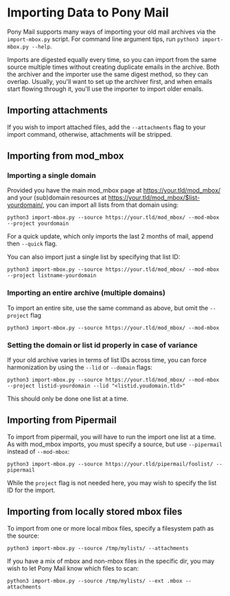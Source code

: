 # Importing Data to Pony Mail #
Pony Mail supports many ways of importing your old mail archives via the
`import-mbox.py` script. For command line argument tips, run `python3
import-mbox.py --help`.

Imports are digested equally every time, so you can
import from the same source multiple times without creating duplicate emails in
the archive. Both the archiver and the importer use the same digest method, so
they can overlap. Usually, you'll want to set up the archiver first, and when
emails start flowing through it, you'll use the importer to import older emails.

## Importing attachments
If you wish to import attached files, add the `--attachments` flag to your import command, otherwise, attachments will be stripped.

## Importing from mod_mbox

### Importing a single domain
Provided you have the main mod_mbox page at https://your.tld/mod_mbox/ and your (sub)domain resources at
https://your.tld/mod_mbox/$list-yourdomain/, you can import all lists from that domain using:

`python3 import-mbox.py --source https://your.tld/mod_mbox/ --mod-mbox --project yourdomain`

For a quick update, which only imports the last 2 months of mail, append then `--quick` flag.

You can also import just a single list by specifying that list ID:

`python3 import-mbox.py --source https://your.tld/mod_mbox/ --mod-mbox --project listname-yourdomain`

### Importing an entire archive (multiple domains)
To import an entire site, use the same command as above, but omit the `--project` flag

`python3 import-mbox.py --source https://your.tld/mod_mbox/ --mod-mbox`

### Setting the domain or list id properly in case of variance
If your old archive varies in terms of list IDs across time, you can force harmonization by using the `--lid` or `--domain` flags:

`python3 import-mbox.py --source https://your.tld/mod_mbox/ --mod-mbox --project listid-yourdomain --lid "<listid.youdomain.tld>"`

This should only be done one list at a time.

## Importing from Pipermail
To import from pipermail, you will have to run the import one list at a time. As with mod_mbox imports, you must specify a source, but use `--pipermail` instead of `--mod-mbox`:

`python3 import-mbox.py --source https://your.tld/pipermail/foolist/ --pipermail`

While the `project` flag is not needed here, you may wish to specify the list ID for the import.

## Importing from locally stored mbox files
To import from one or more local mbox files, specify a filesystem path as the source:

`python3 import-mbox.py --source /tmp/mylists/ --attachments`

If you have a mix of mbox and non-mbox files in the specific dir, you may wish to let Pony Mail know which files to scan:

`python3 import-mbox.py --source /tmp/mylists/ --ext .mbox --attachments`

